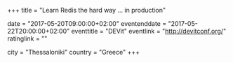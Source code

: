 +++
title = "Learn Redis the hard way ... in production"

date = "2017-05-20T09:00:00+02:00"
eventenddate = "2017-05-22T20:00:00+02:00"
eventtitle = "DEVit"
eventlink = "http://devitconf.org/"
ratinglink = ""

city = "Thessaloniki"
country = "Greece"
+++